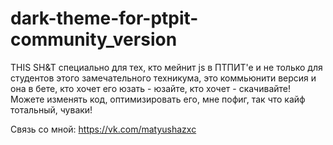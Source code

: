 # dark-theme-for-ptpit-community_version
THIS SH&T специально для тех, кто мейнит js в ПТПИТ'е и не только для студентов этого замечательного техникума, 
это коммьюнити версия и она в бете, кто хочет его юзать - юзайте, кто хочет - скачивайте! 
Можете изменять код, оптимизировать его, мне пофиг, так что кайф тотальный, чуваки!


Связь со мной: https://vk.com/matyushazxc
